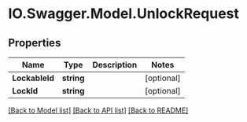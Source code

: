 # IO.Swagger.Model.UnlockRequest
## Properties

Name | Type | Description | Notes
------------ | ------------- | ------------- | -------------
**LockableId** | **string** |  | [optional] 
**LockId** | **string** |  | [optional] 

[[Back to Model list]](../README.md#documentation-for-models) [[Back to API list]](../README.md#documentation-for-api-endpoints) [[Back to README]](../README.md)


